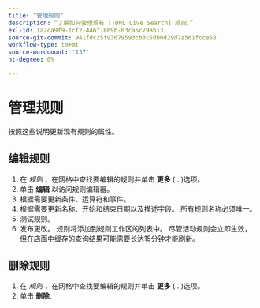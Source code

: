 ```yaml
---
title: "管理规则"
description: “了解如何管理现有 [!DNL Live Search] 规则。”
exl-id: 1a2ca9f9-1cf2-446f-809b-03ca5c798b13
source-git-commit: 941fdc25f93679593cb3c5db0d29d7a561fcce58
workflow-type: tm+mt
source-wordcount: '137'
ht-degree: 0%

---
```


# 管理规则

按照这些说明更新现有规则的属性。

## 编辑规则

1. 在 *规则* ，在网格中查找要编辑的规则并单击 **更多** (...)选项。
1. 单击 **编辑** 以访问规则编辑器。
1. 根据需要更新条件、运算符和事件。
1. 根据需要更新名称、开始和结束日期以及描述字段。 所有规则名称必须唯一。
1. 测试规则。
1. 发布更改。
规则将添加到规则工作区的列表中。 尽管活动规则会立即生效，但在店面中缓存的查询结果可能需要长达15分钟才能刷新。

## 删除规则

1. 在 *规则* ，在网格中查找要编辑的规则并单击 **更多** (...)选项。
1. 单击 **删除**.
